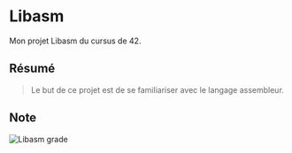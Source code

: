 # Libasm
Mon projet Libasm du cursus de 42.

## Résumé
> Le but de ce projet est de se familiariser avec le langage assembleur.

## Note
![Libasm grade](https://badge42.vercel.app/api/v2/cl1kx405i014409ju8dq834q5/project/2633987)

